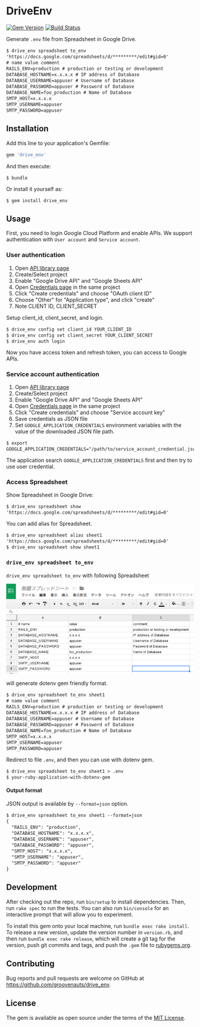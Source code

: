 # DriveEnv

[![Gem Version](https://badge.fury.io/rb/drive_env.png)](https://rubygems.org/gems/drive_env)
[![Build Status](https://travis-ci.org/groovenauts/drive_env.svg?branch=master)](https://travis-ci.org/groovenauts/drive_env)

Generate `.env` file from Spreadsheet in Google Drive.

```
$ drive_env spreadsheet to_env 'https://docs.google.com/spreadsheets/d/*********/edit#gid=0'
# name value comment
RAILS_ENV=production # production or testing or development
DATABASE_HOSTNAME=x.x.x.x # IP address of Database
DATABASE_USERNAME=appuser # Username of Database
DATABASE_PASSWORD=appuser # Password of Database
DATABASE_NAME=foo_production # Name of Database
SMTP_HOST=x.x.x.x
SMTP_USERNAME=appuser
SMTP_PASSWORD=appuser
```

## Installation

Add this line to your application's Gemfile:

```ruby
gem 'drive_env'
```

And then execute:

    $ bundle

Or install it yourself as:

    $ gem install drive_env

## Usage

First, you need to login Google Cloud Platform and enable APIs. We support authentication with `User account` and `Service account`.

### User authentication

1. Open [API library page](https://console.developers.google.com/apis/library)
2. Create/Select project
3. Enable "Google Drive API" and "Google Sheets API"
4. Open [Credentials page](https://console.developers.google.com/apis/credentials) in the same project
5. Click "Create credentials" and choose "OAuth client ID"
6. Choose "Other" for "Application type", and click "create"
7. Note CLIENT ID, CLIENT_SECRET

Setup client_id, client_secret, and login.

```
$ drive_env config set client_id YOUR_CLIENT_ID
$ drive_env config set client_secret YOUR_CLIENT_SECRET
$ drive_env auth login
```

Now you have access token and refresh token, you can access to Google APIs.

### Service account authentication

1. Open [API library page](https://console.developers.google.com/apis/library)
2. Create/Select project
3. Enable "Google Drive API" and "Google Sheets API"
4. Open [Credentials page](https://console.developers.google.com/apis/credentials) in the same project
5. Click "Create credentials" and choose "Service account key"
6. Save credentials as JSON file
7. Set `GOOGLE_APPLICATION_CREDENTIALS` environment variables with the value of the downloaded JSON file path.
  ```
  $ export GOOGLE_APPLICATION_CREDENTIALS="/path/to/service_account_credential.json"
  ```

The application search `GOOGLE_APPLICATION_CREDENTIALS` first and then try to use user credential.

### Access Spreadsheet

Show Spreadsheet in Google Drive:

```
$ drive_env spreadsheet show 'https://docs.google.com/spreadsheets/d/*********/edit#gid=0'
```

You can add alias for Spreadsheet.

```
$ drive_env spreadsheet alias sheet1 'https://docs.google.com/spreadsheets/d/*********/edit#gid=0'
$ drive_env spreadsheet show sheet1
```

### `drive_env spreadsheet to_env`

`drive_env spreadsheet to_env` with following Spreadsheet

![Spreadsheet](spreadsheet.png)

will generate dotenv gem friendly format.

```
$ drive_env spreadsheet to_env sheet1
# name value comment
RAILS_ENV=production # production or testing or development
DATABASE_HOSTNAME=x.x.x.x # IP address of Database
DATABASE_USERNAME=appuser # Username of Database
DATABASE_PASSWORD=appuser # Password of Database
DATABASE_NAME=foo_production # Name of Database
SMTP_HOST=x.x.x.x
SMTP_USERNAME=appuser
SMTP_PASSWORD=appuser
```

Redirect to file `.env`, and then you can use with dotenv gem.

```
$ drive_env spreadsheet to_env sheet1 > .env
$ your-ruby-application-with-dotenv-gem
```

#### Output format

JSON output is available by `--format=json` option.

```
$ drive_env spreadsheet to_env sheet1 --format=json
{
  "RAILS_ENV": "production",
  "DATABASE_HOSTNAME": "x.x.x.x",
  "DATABASE_USERNAME": "appuser",
  "DATABASE_PASSWORD": "appuser",
  "SMTP_HOST": "x.x.x.x",
  "SMTP_USERNAME": "appuser",
  "SMTP_PASSWORD": "appuser"
}
```

## Development

After checking out the repo, run `bin/setup` to install dependencies. Then, run `rake spec` to run the tests. You can also run `bin/console` for an interactive prompt that will allow you to experiment.

To install this gem onto your local machine, run `bundle exec rake install`. To release a new version, update the version number in `version.rb`, and then run `bundle exec rake release`, which will create a git tag for the version, push git commits and tags, and push the `.gem` file to [rubygems.org](https://rubygems.org).

## Contributing

Bug reports and pull requests are welcome on GitHub at https://github.com/groovenauts/drive_env.


## License

The gem is available as open source under the terms of the [MIT License](http://opensource.org/licenses/MIT).
